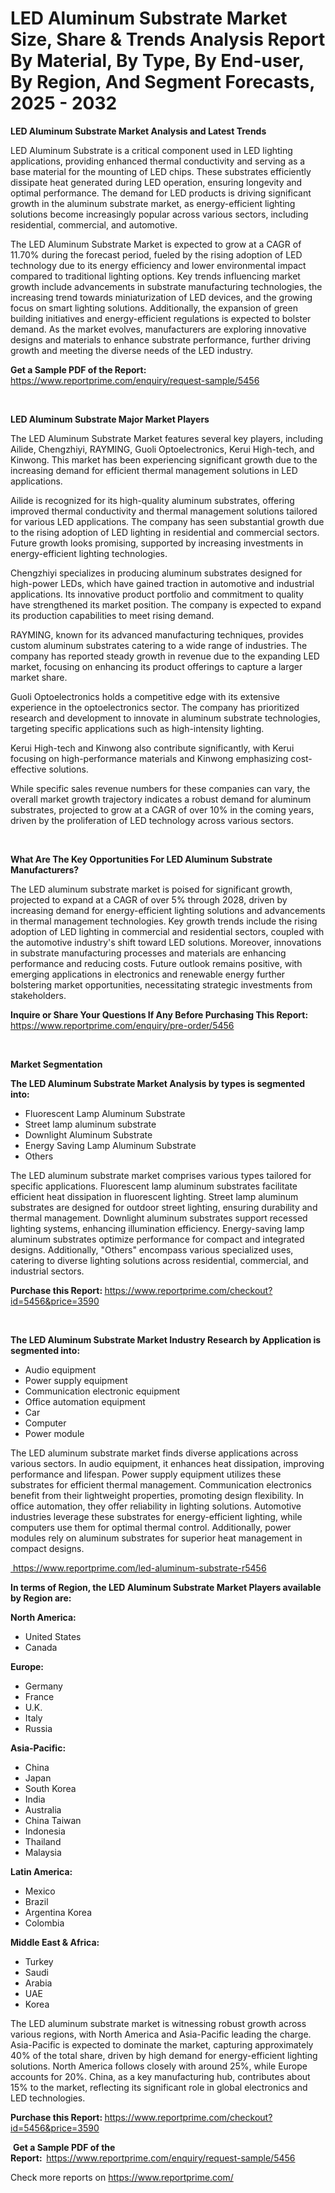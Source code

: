 <p><h1>LED Aluminum Substrate Market Size, Share & Trends Analysis Report By Material, By Type, By End-user, By Region, And Segment Forecasts, 2025 - 2032</h1></p><p><strong>LED Aluminum Substrate Market Analysis and Latest Trends</strong></p>
<p><p>LED Aluminum Substrate is a critical component used in LED lighting applications, providing enhanced thermal conductivity and serving as a base material for the mounting of LED chips. These substrates efficiently dissipate heat generated during LED operation, ensuring longevity and optimal performance. The demand for LED products is driving significant growth in the aluminum substrate market, as energy-efficient lighting solutions become increasingly popular across various sectors, including residential, commercial, and automotive.</p><p>The LED Aluminum Substrate Market is expected to grow at a CAGR of 11.70% during the forecast period, fueled by the rising adoption of LED technology due to its energy efficiency and lower environmental impact compared to traditional lighting options. Key trends influencing market growth include advancements in substrate manufacturing technologies, the increasing trend towards miniaturization of LED devices, and the growing focus on smart lighting solutions. Additionally, the expansion of green building initiatives and energy-efficient regulations is expected to bolster demand. As the market evolves, manufacturers are exploring innovative designs and materials to enhance substrate performance, further driving growth and meeting the diverse needs of the LED industry.</p></p>
<p><strong>Get a Sample PDF of the Report:&nbsp;</strong> <a href="https://www.reportprime.com/enquiry/request-sample/5456?utm_campaign=3562&utm_medium=2&utm_source=Github&utm_content=ia&utm_term=19032025&utm_id=led-aluminum-substrate">https://www.reportprime.com/enquiry/request-sample/5456</a></p>
<p>&nbsp;</p>
<p><strong>LED Aluminum Substrate Major Market Players</strong></p>
<p><p>The LED Aluminum Substrate Market features several key players, including Ailide, Chengzhiyi, RAYMING, Guoli Optoelectronics, Kerui High-tech, and Kinwong. This market has been experiencing significant growth due to the increasing demand for efficient thermal management solutions in LED applications.</p><p>Ailide is recognized for its high-quality aluminum substrates, offering improved thermal conductivity and thermal management solutions tailored for various LED applications. The company has seen substantial growth due to the rising adoption of LED lighting in residential and commercial sectors. Future growth looks promising, supported by increasing investments in energy-efficient lighting technologies.</p><p>Chengzhiyi specializes in producing aluminum substrates designed for high-power LEDs, which have gained traction in automotive and industrial applications. Its innovative product portfolio and commitment to quality have strengthened its market position. The company is expected to expand its production capabilities to meet rising demand.</p><p>RAYMING, known for its advanced manufacturing techniques, provides custom aluminum substrates catering to a wide range of industries. The company has reported steady growth in revenue due to the expanding LED market, focusing on enhancing its product offerings to capture a larger market share.</p><p>Guoli Optoelectronics holds a competitive edge with its extensive experience in the optoelectronics sector. The company has prioritized research and development to innovate in aluminum substrate technologies, targeting specific applications such as high-intensity lighting.</p><p>Kerui High-tech and Kinwong also contribute significantly, with Kerui focusing on high-performance materials and Kinwong emphasizing cost-effective solutions. </p><p>While specific sales revenue numbers for these companies can vary, the overall market growth trajectory indicates a robust demand for aluminum substrates, projected to grow at a CAGR of over 10% in the coming years, driven by the proliferation of LED technology across various sectors.</p></p>
<p>&nbsp;</p>
<p><strong>What Are The Key Opportunities For LED Aluminum Substrate Manufacturers?</strong></p>
<p><p>The LED aluminum substrate market is poised for significant growth, projected to expand at a CAGR of over 5% through 2028, driven by increasing demand for energy-efficient lighting solutions and advancements in thermal management technologies. Key growth trends include the rising adoption of LED lighting in commercial and residential sectors, coupled with the automotive industry's shift toward LED solutions. Moreover, innovations in substrate manufacturing processes and materials are enhancing performance and reducing costs. Future outlook remains positive, with emerging applications in electronics and renewable energy further bolstering market opportunities, necessitating strategic investments from stakeholders.</p></p>
<p><strong>Inquire or Share Your Questions If Any Before Purchasing This Report:</strong> <a href="https://www.reportprime.com/enquiry/pre-order/5456?utm_campaign=3562&utm_medium=2&utm_source=Github&utm_content=ia&utm_term=19032025&utm_id=led-aluminum-substrate">https://www.reportprime.com/enquiry/pre-order/5456</a></p>
<p>&nbsp;</p>
<p><strong>Market Segmentation</strong></p>
<p><strong>The LED Aluminum Substrate Market Analysis by types is segmented into:</strong></p>
<p><ul><li>Fluorescent Lamp Aluminum Substrate</li><li>Street lamp aluminum substrate</li><li>Downlight Aluminum Substrate</li><li>Energy Saving Lamp Aluminum Substrate</li><li>Others</li></ul></p>
<p><p>The LED aluminum substrate market comprises various types tailored for specific applications. Fluorescent lamp aluminum substrates facilitate efficient heat dissipation in fluorescent lighting. Street lamp aluminum substrates are designed for outdoor street lighting, ensuring durability and thermal management. Downlight aluminum substrates support recessed lighting systems, enhancing illumination efficiency. Energy-saving lamp aluminum substrates optimize performance for compact and integrated designs. Additionally, "Others" encompass various specialized uses, catering to diverse lighting solutions across residential, commercial, and industrial sectors.</p></p>
<p><strong>Purchase this Report:&nbsp;</strong><a href="https://www.reportprime.com/checkout?id=5456&price=3590&utm_campaign=3562&utm_medium=2&utm_source=Github&utm_content=ia&utm_term=19032025&utm_id=led-aluminum-substrate">https://www.reportprime.com/checkout?id=5456&price=3590</a></p>
<p>&nbsp;</p>
<p><strong>The LED Aluminum Substrate Market Industry Research by Application is segmented into:</strong></p>
<p><ul><li>Audio equipment</li><li>Power supply equipment</li><li>Communication electronic equipment</li><li>Office automation equipment</li><li>Car</li><li>Computer</li><li>Power module</li></ul></p>
<p><p>The LED aluminum substrate market finds diverse applications across various sectors. In audio equipment, it enhances heat dissipation, improving performance and lifespan. Power supply equipment utilizes these substrates for efficient thermal management. Communication electronics benefit from their lightweight properties, promoting design flexibility. In office automation, they offer reliability in lighting solutions. Automotive industries leverage these substrates for energy-efficient lighting, while computers use them for optimal thermal control. Additionally, power modules rely on aluminum substrates for superior heat management in compact designs.</p></p>
<p><a href="https://www.reportprime.com/led-aluminum-substrate-r5456?utm_campaign=3562&utm_medium=2&utm_source=Github&utm_content=ia&utm_term=19032025&utm_id=led-aluminum-substrate">&nbsp;https://www.reportprime.com/led-aluminum-substrate-r5456</a></p>
<p><strong>In terms of Region, the LED Aluminum Substrate Market Players available by Region are:</strong></p>
<p>
    <p> <strong> North America: </strong>
        <ul>
            <li>United States</li>
            <li>Canada</li>
        </ul>
        </p> 
    <p> <strong> Europe: </strong>
        <ul>
            <li>Germany</li>
            <li>France</li>
            <li>U.K.</li>
            <li>Italy</li>
            <li>Russia</li>
        </ul>
        </p> 
    <p> <strong> Asia-Pacific: </strong>
        <ul>
            <li>China</li>
            <li>Japan</li>
            <li>South Korea</li>
            <li>India</li>
            <li>Australia</li>
            <li>China Taiwan</li>
            <li>Indonesia</li>
            <li>Thailand</li>
            <li>Malaysia</li>
        </ul>
        </p> 
    <p> <strong> Latin America: </strong>
        <ul>
            <li>Mexico</li>
            <li>Brazil</li>
            <li>Argentina Korea</li>
            <li>Colombia</li>
        </ul>
        </p> 
    <p> <strong> Middle East & Africa: </strong>
        <ul>
            <li>Turkey</li>
            <li>Saudi</li>
            <li>Arabia</li>
            <li>UAE</li>
            <li>Korea</li>
        </ul>
    </p>
    </p>
<p><p>The LED aluminum substrate market is witnessing robust growth across various regions, with North America and Asia-Pacific leading the charge. Asia-Pacific is expected to dominate the market, capturing approximately 40% of the total share, driven by high demand for energy-efficient lighting solutions. North America follows closely with around 25%, while Europe accounts for 20%. China, as a key manufacturing hub, contributes about 15% to the market, reflecting its significant role in global electronics and LED technologies.</p></p>
<p><strong>Purchase this Report: </strong><a href="https://www.reportprime.com/checkout?id=5456&price=3590&utm_campaign=3562&utm_medium=2&utm_source=Github&utm_content=ia&utm_term=19032025&utm_id=led-aluminum-substrate">https://www.reportprime.com/checkout?id=5456&price=3590</a></p>
<p>&nbsp;<strong>Get a Sample PDF of the Report:&nbsp;&nbsp;</strong><a href="https://www.reportprime.com/enquiry/request-sample/5456?utm_campaign=3562&utm_medium=2&utm_source=Github&utm_content=ia&utm_term=19032025&utm_id=led-aluminum-substrate">https://www.reportprime.com/enquiry/request-sample/5456</a></p>
<p><strong></strong></p>
<p>Check more reports on <a href="https://www.reportprime.com/?utm_campaign=3562&utm_medium=2&utm_source=Github&utm_content=ia&utm_term=19032025&utm_id=led-aluminum-substrate">https://www.reportprime.com/</a></p>